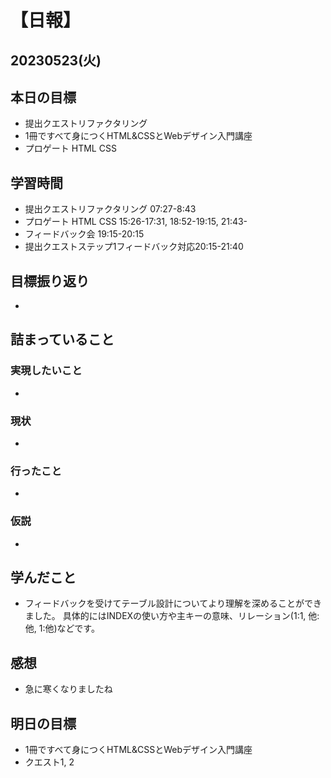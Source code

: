 # 【日報】
## 20230523(火)
## 本日の目標
- 提出クエストリファクタリング
- 1冊ですべて身につくHTML&CSSとWebデザイン入門講座
- プロゲート HTML CSS

## 学習時間
- 提出クエストリファクタリング 07:27-8:43
- プロゲート HTML CSS 15:26-17:31, 18:52-19:15, 21:43-
- フィードバック会 19:15-20:15
- 提出クエストステップ1フィードバック対応20:15-21:40

## 目標振り返り
- 

## 詰まっていること
### 実現したいこと 
- 
### 現状
- 
### 行ったこと 
- 
### 仮説
- 

## 学んだこと
- フィードバックを受けてテーブル設計についてより理解を深めることができました。
具体的にはINDEXの使い方や主キーの意味、リレーション(1:1, 他:他, 1:他)などです。

## 感想
- 急に寒くなりましたね

## 明日の目標
- 1冊ですべて身につくHTML&CSSとWebデザイン入門講座
- クエスト1, 2


